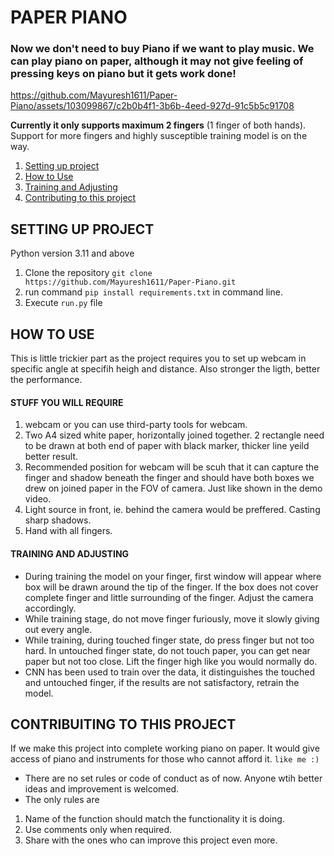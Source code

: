 # PAPER PIANO

### Now we don't need to buy Piano if we want to play music. We can play piano on paper, although it may not give feeling of pressing keys on piano but it gets work done!

https://github.com/Mayuresh1611/Paper-Piano/assets/103099867/c2b0b4f1-3b6b-4eed-927d-91c5b5c91708

**Currently it only supports maximum 2 fingers** (1 finger of both hands). Support for more fingers and highly susceptible training model is on the way.

1. [Setting up project](#setting-up-project)
2. [How to Use](#how-to-use)
3. [Training and Adjusting ](#training-and-adjusting)
4. [Contributing to this project](#contributing-to-this-project)
   
## SETTING UP PROJECT
Python version 3.11 and above
1.  Clone the repository ```git clone https://github.com/Mayuresh1611/Paper-Piano.git```
2. run command ```pip install requirements.txt``` in command line.
3. Execute ```run.py``` file

## HOW TO USE   
This is little trickier part as the project requires you to set up webcam in specific angle at specifih heigh and distance. Also  stronger the ligth, better the performance. 
#### STUFF YOU WILL REQUIRE 
1. webcam or you can use third-party tools for webcam. 
2. Two A4 sized white paper, horizontally joined together. 2 rectangle need to be drawn at both end of paper with black marker, thicker line yeild better result. 
3. Recommended position for webcam will be scuh that it can capture the finger and shadow beneath the finger and should have both boxes we drew on joined paper in the FOV of camera.
Just like shown in the demo video.
4. Light source in front, ie. behind the camera would be preffered. Casting sharp shadows.
4. Hand with all fingers.

#### TRAINING AND ADJUSTING
* During training the model on your finger, first window will appear where box will be drawn around the tip of the finger. If the box does not cover complete finger and little surrounding of the finger. Adjust the camera accordingly.
* While training stage, do not move finger furiously, move it slowly giving out every angle.
* While training, during touched finger state, do press finger but not too hard. In untouched finger state, do not touch paper, you can get near paper but not too close. Lift the finger high like you would normally do.
* CNN has been used to train over the data, it distinguishes the touched and untouched finger, if the results are not satisfactory, retrain the model.    
## CONTRIBUITING TO THIS PROJECT
If we make this project into complete working piano on paper. It would give access of piano and instruments for those who cannot afford it. ```like me :)``` 

* There are no set rules or code of conduct as of now. Anyone wtih better ideas and improvement is welcomed. 
* The only rules are
1. Name of the function should match the functionality it is doing.
2. Use comments only when required. 
3. Share with the ones who can improve this project even more.

